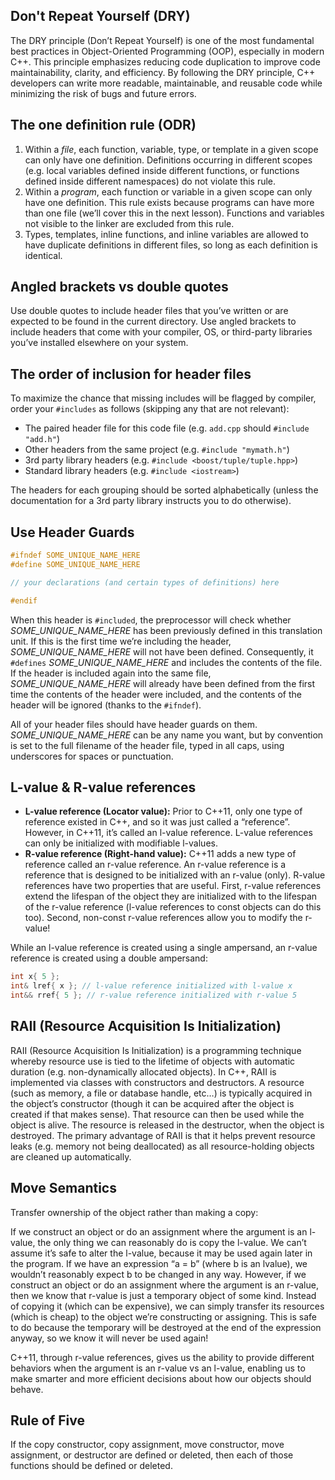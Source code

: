 ## Don't Repeat Yourself (DRY)
The DRY principle (Don’t Repeat Yourself) is one of the most fundamental best practices in Object-Oriented Programming (OOP), especially in modern C++. This principle emphasizes reducing code duplication to improve code maintainability, clarity, and efficiency. By following the DRY principle, C++ developers can write more readable, maintainable, and reusable code while minimizing the risk of bugs and future errors.

## The one definition rule (ODR)
1. Within a _file_, each function, variable, type, or template in a given scope can only have one definition. Definitions occurring in different scopes (e.g. local variables defined inside different functions, or functions defined inside different namespaces) do not violate this rule.
2. Within a _program_, each function or variable in a given scope can only have one definition. This rule exists because programs can have more than one file (we’ll cover this in the next lesson). Functions and variables not visible to the linker are excluded from this rule.
3. Types, templates, inline functions, and inline variables are allowed to have duplicate definitions in different files, so long as each definition is identical.

## Angled brackets vs double quotes
Use double quotes to include header files that you’ve written or are expected to be found in the current directory. Use angled brackets to include headers that come with your compiler, OS, or third-party libraries you’ve installed elsewhere on your system.

## The order of inclusion for header files
To maximize the chance that missing includes will be flagged by compiler, order your `#includes` as follows (skipping any that are not relevant):

- The paired header file for this code file (e.g. `add.cpp` should `#include "add.h"`)
- Other headers from the same project (e.g. `#include "mymath.h"`)
- 3rd party library headers (e.g. `#include <boost/tuple/tuple.hpp>`)
- Standard library headers (e.g. `#include <iostream>`)

The headers for each grouping should be sorted alphabetically (unless the documentation for a 3rd party library instructs you to do otherwise).

## Use Header Guards
```cpp
#ifndef SOME_UNIQUE_NAME_HERE
#define SOME_UNIQUE_NAME_HERE

// your declarations (and certain types of definitions) here

#endif
```
When this header is `#included`, the preprocessor will check whether _SOME_UNIQUE_NAME_HERE_ has been previously defined in this translation unit. If this is the first time we’re including the header, _SOME_UNIQUE_NAME_HERE_ will not have been defined. Consequently, it `#defines` _SOME_UNIQUE_NAME_HERE_ and includes the contents of the file. If the header is included again into the same file, _SOME_UNIQUE_NAME_HERE_ will already have been defined from the first time the contents of the header were included, and the contents of the header will be ignored (thanks to the `#ifndef`).

All of your header files should have header guards on them. _SOME_UNIQUE_NAME_HERE_ can be any name you want, but by convention is set to the full filename of the header file, typed in all caps, using underscores for spaces or punctuation.

## L-value & R-value references
- **L-value reference (Locator value):**
	Prior to C++11, only one type of reference existed in C++, and so it was just called a “reference”. However, in C++11, it’s called an l-value reference. L-value references can only be initialized with modifiable l-values.
- **R-value reference (Right-hand value):**
	C++11 adds a new type of reference called an r-value reference. An r-value reference is a reference that is designed to be initialized with an r-value (only). R-value references have two properties that are useful. First, r-value references extend the lifespan of the object they are initialized with to the lifespan of the r-value reference (l-value references to const objects can do this too). Second, non-const r-value references allow you to modify the r-value!

 While an l-value reference is created using a single ampersand, an r-value reference is created using a double ampersand:
```cpp
int x{ 5 };
int& lref{ x }; // l-value reference initialized with l-value x
int&& rref{ 5 }; // r-value reference initialized with r-value 5
```
## RAII (Resource Acquisition Is Initialization)
RAII (Resource Acquisition Is Initialization) is a programming technique whereby resource use is tied to the lifetime of objects with automatic duration (e.g. non-dynamically allocated objects). In C++, RAII is implemented via classes with constructors and destructors. A resource (such as memory, a file or database handle, etc…) is typically acquired in the object’s constructor (though it can be acquired after the object is created if that makes sense). That resource can then be used while the object is alive. The resource is released in the destructor, when the object is destroyed. The primary advantage of RAII is that it helps prevent resource leaks (e.g. memory not being deallocated) as all resource-holding objects are cleaned up automatically.

## Move Semantics
Transfer ownership of the object rather than making a copy:

If we construct an object or do an assignment where the argument is an l-value, the only thing we can reasonably do is copy the l-value. We can’t assume it’s safe to alter the l-value, because it may be used again later in the program. If we have an expression “a = b” (where b is an lvalue), we wouldn’t reasonably expect b to be changed in any way.
However, if we construct an object or do an assignment where the argument is an r-value, then we know that r-value is just a temporary object of some kind. Instead of copying it (which can be expensive), we can simply transfer its resources (which is cheap) to the object we’re constructing or assigning. This is safe to do because the temporary will be destroyed at the end of the expression anyway, so we know it will never be used again!

C++11, through r-value references, gives us the ability to provide different behaviors when the argument is an r-value vs an l-value, enabling us to make smarter and more efficient decisions about how our objects should behave.

## Rule of Five
If the copy constructor, copy assignment, move constructor, move assignment, or destructor are defined or deleted, then each of those functions should be defined or deleted.